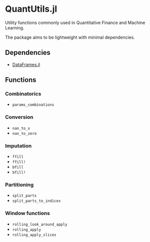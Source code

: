 # QuantUtils.jl

Utility functions commonly used in Quantitative Finance and Machine Learning.

The package aims to be lightweight with minimal dependencies.

## Dependencies

- [DataFrames.jl](https://dataframes.juliadata.org/stable/)

## Functions

### Combinatorics

* `params_combinations`

### Conversion

* `nan_to_x`
* `nan_to_zero`

### Imputation

* `ffill`
* `ffill!`
* `bfill`
* `bfill!`

### Partitioning

* `split_parts`
* `split_parts_to_indices`

### Window functions

* `rolling_look_around_apply`
* `rolling_apply`
* `rolling_apply_slices`
